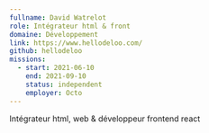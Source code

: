 ```yaml
---
fullname: David Watrelot
role: Intégrateur html & front
domaine: Développement
link: https://www.hellodeloo.com/
github: hellodeloo
missions:
  - start: 2021-06-10
    end: 2021-09-10
    status: independent
    employer: Octo
---
```


Intégrateur html, web & développeur frontend react
